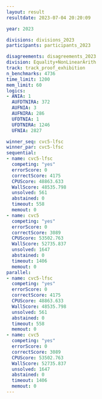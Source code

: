 ```yaml
---
layout: result
resultdate: 2023-07-04 20:20:09

year: 2023

divisions: divisions_2023
participants: participants_2023

disagreements: disagreements_2023
division: Equality+NonLinearArith
track: track_proof_exhibition
n_benchmarks: 4736
time_limit: 1200
mem_limit: 60
logics:
- ANIA: 1
  AUFDTNIRA: 372
  AUFNIA: 3
  AUFNIRA: 286
  UFDTNIA: 1
  UFDTNIRA: 1246
  UFNIA: 2827

winner_seq: cvc5-lfsc
winner_par: cvc5-lfsc
sequential:
- name: cvc5-lfsc
  competing: "yes"
  errorScore: 0
  correctScore: 4175
  CPUScore: 48863.633
  WallScore: 48535.798
  unsolved: 561
  abstained: 0
  timeout: 558
  memout: 0
- name: cvc5
  competing: "yes"
  errorScore: 0
  correctScore: 3089
  CPUScore: 53502.763
  WallScore: 52735.837
  unsolved: 1647
  abstained: 0
  timeout: 1406
  memout: 0
parallel:
- name: cvc5-lfsc
  competing: "yes"
  errorScore: 0
  correctScore: 4175
  CPUScore: 48863.633
  WallScore: 48535.798
  unsolved: 561
  abstained: 0
  timeout: 558
  memout: 0
- name: cvc5
  competing: "yes"
  errorScore: 0
  correctScore: 3089
  CPUScore: 53502.763
  WallScore: 52735.837
  unsolved: 1647
  abstained: 0
  timeout: 1406
  memout: 0
---
```

